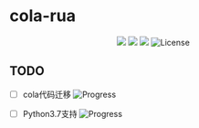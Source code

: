 # cola-rua
<p align="center">
  <a><img src="https://img.shields.io/badge/-Python3.7-yellowgreen"></a>
  <a target="_blank" href="https://github.com/qinxuye/cola"><img src="https://img.shields.io/badge/-Cola-orange"></a>
  <a><img src="https://img.shields.io/badge/Redis-orange.svg"></a>
  <a><img src="https://img.shields.io/badge/license-Apache%202-4EB1BA.svg" alt="License"></a>
</p> 

## TODO
 - [ ] cola代码迁移 ![Progress](http://progressed.io/bar/1?title=doing)  
 - [ ] Python3.7支持 ![Progress](http://progressed.io/bar/10?title=doing)   
 
